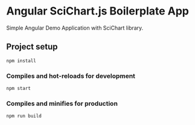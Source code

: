 # Angular SciChart.js Boilerplate App

Simple Angular Demo Application with SciChart library.

## Project setup
```
npm install
```

### Compiles and hot-reloads for development
```
npm start
```

### Compiles and minifies for production
```
npm run build
```
